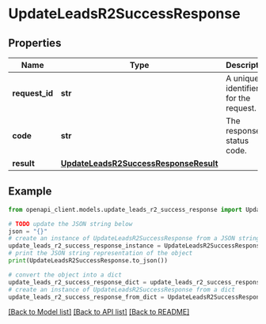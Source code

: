 # UpdateLeadsR2SuccessResponse


## Properties

Name | Type | Description | Notes
------------ | ------------- | ------------- | -------------
**request_id** | **str** | A unique identifier for the request. | 
**code** | **str** | The response status code. | 
**result** | [**UpdateLeadsR2SuccessResponseResult**](UpdateLeadsR2SuccessResponseResult.md) |  | 

## Example

```python
from openapi_client.models.update_leads_r2_success_response import UpdateLeadsR2SuccessResponse

# TODO update the JSON string below
json = "{}"
# create an instance of UpdateLeadsR2SuccessResponse from a JSON string
update_leads_r2_success_response_instance = UpdateLeadsR2SuccessResponse.from_json(json)
# print the JSON string representation of the object
print(UpdateLeadsR2SuccessResponse.to_json())

# convert the object into a dict
update_leads_r2_success_response_dict = update_leads_r2_success_response_instance.to_dict()
# create an instance of UpdateLeadsR2SuccessResponse from a dict
update_leads_r2_success_response_from_dict = UpdateLeadsR2SuccessResponse.from_dict(update_leads_r2_success_response_dict)
```
[[Back to Model list]](../README.md#documentation-for-models) [[Back to API list]](../README.md#documentation-for-api-endpoints) [[Back to README]](../README.md)


